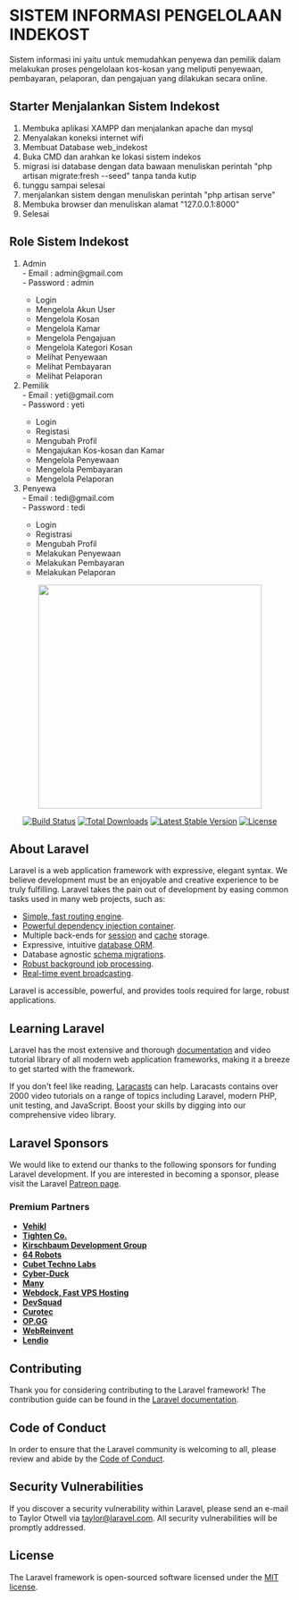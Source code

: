 # SISTEM INFORMASI PENGELOLAAN INDEKOST
Sistem informasi ini yaitu untuk memudahkan penyewa dan pemilik dalam melakukan proses pengelolaan kos-kosan yang meliputi penyewaan, pembayaran, pelaporan, dan pengajuan yang dilakukan secara online. 

## Starter Menjalankan Sistem Indekost
<ol>
	<li>Membuka aplikasi XAMPP dan menjalankan apache dan mysql</li>
    <li>Menyalakan koneksi internet wifi</li>
	<li>Membuat Database web_indekost</li>
    <li>Buka CMD dan arahkan ke lokasi sistem indekos</li>
    <li>migrasi isi database dengan data bawaan menuliskan perintah "php artisan migrate:fresh --seed" tanpa tanda kutip</li>
    <li>tunggu sampai selesai</li>
    <li>menjalankan sistem dengan menuliskan perintah "php artisan serve"</li>
    <li>Membuka browser dan menuliskan alamat "127.0.0.1:8000"</li>
    <li>Selesai</li>
</ol>

## Role Sistem Indekost
<ol>
    <li>Admin</li>
    - Email : admin@gmail.com <br>
    - Password : admin
        <ul>
            <li>Login</li>
            <li>Mengelola Akun User</li>
            <li>Mengelola Kosan</li>
            <li>Mengelola Kamar</li>
            <li>Mengelola Pengajuan</li>
            <li>Mengelola Kategori Kosan</li>
            <li>Melihat Penyewaan</li>
            <li>Melihat Pembayaran</li>
            <li>Melihat Pelaporan</li>
        </ul>
    <li>Pemilik</li>
    - Email : yeti@gmail.com <br>
    - Password : yeti
        <ul>
            <li>Login</li>
            <li>Registasi</li>
            <li>Mengubah Profil</li>
            <li>Mengajukan Kos-kosan dan Kamar</li>
            <li>Mengelola Penyewaan</li>
            <li>Mengelola Pembayaran</li>
            <li>Mengelola Pelaporan</li>
        </ul>
    <li>Penyewa</li>
    - Email : tedi@gmail.com <br>
    - Password : tedi
        <ul>
            <li>Login</li>
            <li>Registrasi</li>
            <li>Mengubah Profil</li>
            <li>Melakukan Penyewaan</li>
            <li>Melakukan Pembayaran</li>
            <li>Melakukan Pelaporan</li>
        </ul>
</ol>

<p align="center"><a href="https://laravel.com" target="_blank"><img src="https://raw.githubusercontent.com/laravel/art/master/logo-lockup/5%20SVG/2%20CMYK/1%20Full%20Color/laravel-logolockup-cmyk-red.svg" width="400"></a></p>

<p align="center">
<a href="https://travis-ci.org/laravel/framework"><img src="https://travis-ci.org/laravel/framework.svg" alt="Build Status"></a>
<a href="https://packagist.org/packages/laravel/framework"><img src="https://img.shields.io/packagist/dt/laravel/framework" alt="Total Downloads"></a>
<a href="https://packagist.org/packages/laravel/framework"><img src="https://img.shields.io/packagist/v/laravel/framework" alt="Latest Stable Version"></a>
<a href="https://packagist.org/packages/laravel/framework"><img src="https://img.shields.io/packagist/l/laravel/framework" alt="License"></a>
</p>

## About Laravel

Laravel is a web application framework with expressive, elegant syntax. We believe development must be an enjoyable and creative experience to be truly fulfilling. Laravel takes the pain out of development by easing common tasks used in many web projects, such as:

- [Simple, fast routing engine](https://laravel.com/docs/routing).
- [Powerful dependency injection container](https://laravel.com/docs/container).
- Multiple back-ends for [session](https://laravel.com/docs/session) and [cache](https://laravel.com/docs/cache) storage.
- Expressive, intuitive [database ORM](https://laravel.com/docs/eloquent).
- Database agnostic [schema migrations](https://laravel.com/docs/migrations).
- [Robust background job processing](https://laravel.com/docs/queues).
- [Real-time event broadcasting](https://laravel.com/docs/broadcasting).

Laravel is accessible, powerful, and provides tools required for large, robust applications.

## Learning Laravel

Laravel has the most extensive and thorough [documentation](https://laravel.com/docs) and video tutorial library of all modern web application frameworks, making it a breeze to get started with the framework.

If you don't feel like reading, [Laracasts](https://laracasts.com) can help. Laracasts contains over 2000 video tutorials on a range of topics including Laravel, modern PHP, unit testing, and JavaScript. Boost your skills by digging into our comprehensive video library.

## Laravel Sponsors

We would like to extend our thanks to the following sponsors for funding Laravel development. If you are interested in becoming a sponsor, please visit the Laravel [Patreon page](https://patreon.com/taylorotwell).

### Premium Partners

- **[Vehikl](https://vehikl.com/)**
- **[Tighten Co.](https://tighten.co)**
- **[Kirschbaum Development Group](https://kirschbaumdevelopment.com)**
- **[64 Robots](https://64robots.com)**
- **[Cubet Techno Labs](https://cubettech.com)**
- **[Cyber-Duck](https://cyber-duck.co.uk)**
- **[Many](https://www.many.co.uk)**
- **[Webdock, Fast VPS Hosting](https://www.webdock.io/en)**
- **[DevSquad](https://devsquad.com)**
- **[Curotec](https://www.curotec.com/services/technologies/laravel/)**
- **[OP.GG](https://op.gg)**
- **[WebReinvent](https://webreinvent.com/?utm_source=laravel&utm_medium=github&utm_campaign=patreon-sponsors)**
- **[Lendio](https://lendio.com)**

## Contributing

Thank you for considering contributing to the Laravel framework! The contribution guide can be found in the [Laravel documentation](https://laravel.com/docs/contributions).

## Code of Conduct

In order to ensure that the Laravel community is welcoming to all, please review and abide by the [Code of Conduct](https://laravel.com/docs/contributions#code-of-conduct).

## Security Vulnerabilities

If you discover a security vulnerability within Laravel, please send an e-mail to Taylor Otwell via [taylor@laravel.com](mailto:taylor@laravel.com). All security vulnerabilities will be promptly addressed.

## License

The Laravel framework is open-sourced software licensed under the [MIT license](https://opensource.org/licenses/MIT).
